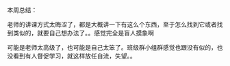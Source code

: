 本周总结：

老师的讲课方式太晦涩了，都是大概讲一下有这么个东西，至于怎么找到它或者找到类似的，就要自己想办法了。。感觉完全是盲人摸象啊

可能是老师太高级了，也可能是自己太笨了。班级群小组群感觉也跟没有似的，也没看到有人督促学习，就这样放任自流，失望。。